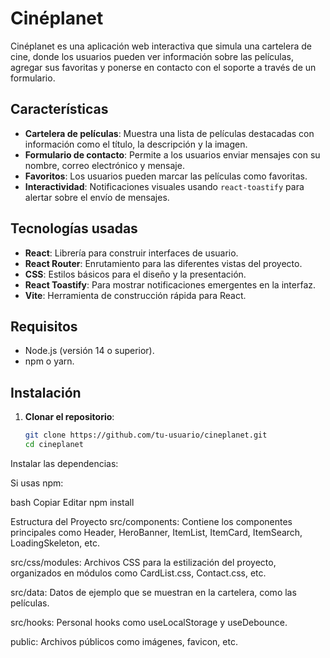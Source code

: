 
# Cinéplanet

Cinéplanet es una aplicación web interactiva que simula una cartelera de cine, donde los usuarios pueden ver información sobre las películas, agregar sus favoritas y ponerse en contacto con el soporte a través de un formulario.

## Características

- **Cartelera de películas**: Muestra una lista de películas destacadas con información como el título, la descripción y la imagen.
- **Formulario de contacto**: Permite a los usuarios enviar mensajes con su nombre, correo electrónico y mensaje.
- **Favoritos**: Los usuarios pueden marcar las películas como favoritas.
- **Interactividad**: Notificaciones visuales usando `react-toastify` para alertar sobre el envío de mensajes.

## Tecnologías usadas

- **React**: Librería para construir interfaces de usuario.
- **React Router**: Enrutamiento para las diferentes vistas del proyecto.
- **CSS**: Estilos básicos para el diseño y la presentación.
- **React Toastify**: Para mostrar notificaciones emergentes en la interfaz.
- **Vite**: Herramienta de construcción rápida para React.

## Requisitos

- Node.js (versión 14 o superior).
- npm o yarn.

## Instalación

1. **Clonar el repositorio**:

   ```bash
   git clone https://github.com/tu-usuario/cineplanet.git
   cd cineplanet


Instalar las dependencias:

Si usas npm:

bash
Copiar
Editar
npm install

Estructura del Proyecto
src/components: Contiene los componentes principales como Header, HeroBanner, ItemList, ItemCard, ItemSearch, LoadingSkeleton, etc.

src/css/modules: Archivos CSS para la estilización del proyecto, organizados en módulos como CardList.css, Contact.css, etc.

src/data: Datos de ejemplo que se muestran en la cartelera, como las películas.

src/hooks: Personal hooks como useLocalStorage y useDebounce.

public: Archivos públicos como imágenes, favicon, etc.
